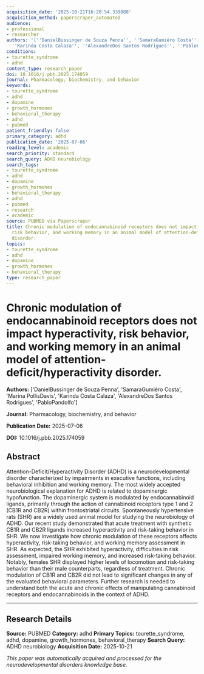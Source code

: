 ```yaml
---
acquisition_date: '2025-10-21T16:20:54.339088'
acquisition_method: paperscraper_automated
audience:
- professional
- researcher
authors: '[''DanielBussinger de Souza Penna'', ''SamaraGumiéro Costa'', ''Marina PollisDavis'',
  ''Karinda Costa Calaza'', ''AlexandreDos Santos Rodrigues'', ''PabloPandolfo'']'
conditions:
- tourette_syndrome
- adhd
content_type: research_paper
doi: 10.1016/j.pbb.2025.174059
journal: Pharmacology, biochemistry, and behavior
keywords:
- tourette_syndrome
- adhd
- dopamine
- growth_hormones
- behavioral_therapy
- adhd
- pubmed
patient_friendly: false
primary_category: adhd
publication_date: '2025-07-06'
reading_level: academic
search_priority: standard
search_query: ADHD neurobiology
search_tags:
- tourette_syndrome
- adhd
- dopamine
- growth_hormones
- behavioral_therapy
- adhd
- pubmed
- research
- academic
source: PUBMED via Paperscraper
title: Chronic modulation of endocannabinoid receptors does not impact hyperactivity,
  risk behavior, and working memory in an animal model of attention-deficit/hyperactivity
  disorder.
topics:
- tourette_syndrome
- adhd
- dopamine
- growth_hormones
- behavioral_therapy
type: research_paper
---
```


# Chronic modulation of endocannabinoid receptors does not impact hyperactivity, risk behavior, and working memory in an animal model of attention-deficit/hyperactivity disorder.

**Authors:** ['DanielBussinger de Souza Penna', 'SamaraGumiéro Costa', 'Marina PollisDavis', 'Karinda Costa Calaza', 'AlexandreDos Santos Rodrigues', 'PabloPandolfo']

**Journal:** Pharmacology, biochemistry, and behavior

**Publication Date:** 2025-07-06

**DOI:** 10.1016/j.pbb.2025.174059

## Abstract

Attention-Deficit/Hyperactivity Disorder (ADHD) is a neurodevelopmental disorder characterized by impairments in executive functions, including behavioral inhibition and working memory. The most widely accepted neurobiological explanation for ADHD is related to dopaminergic hypofunction. The dopaminergic system is modulated by endocannabinoid ligands, primarily through the action of cannabinoid receptors type 1 and 2 (CB1R and CB2R) within frontostriatal circuits. Spontaneously hypertensive rats (SHR) are a widely used animal model for studying the neurobiology of ADHD. Our recent study demonstrated that acute treatment with synthetic CB1R and CB2R ligands increased hyperactivity and risk-taking behavior in SHR. We now investigate how chronic modulation of these receptors affects hyperactivity, risk-taking behavior, and working memory assessment in SHR. As expected, the SHR exhibited hyperactivity, difficulties in risk assessment, impaired working memory, and increased risk-taking behavior. Notably, females SHR displayed higher levels of locomotion and risk-taking behavior than their male counterparts, regardless of treatment. Chronic modulation of CB1R and CB2R did not lead to significant changes in any of the evaluated behavioral parameters. Further research is needed to understand both the acute and chronic effects of manipulating cannabinoid receptors and endocannabinoids in the context of ADHD.

---

## Research Details

**Source:** PUBMED
**Category:** adhd
**Primary Topics:** tourette_syndrome, adhd, dopamine, growth_hormones, behavioral_therapy
**Search Query:** ADHD neurobiology
**Acquisition Date:** 2025-10-21

*This paper was automatically acquired and processed for the neurodevelopmental disorders knowledge base.*
